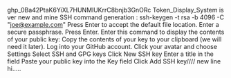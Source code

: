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
Token_Display_System is ver new and mine
SSH command generation
: ssh-keygen -t rsa -b 4096 -C "joe@example.com"
Press Enter to accept the default file location.
Enter a secure passphrase.
Press Enter.
Enter this command to display the contents of your public key:
Copy the contents of your key to your clipboard (we will need it later).
Log into your GitHub account.
Click your avatar and choose Settings
Select SSH and GPG keys
Click New SSH key
Enter a title in the field
Paste your public key into the Key field
Click Add SSH key////
new line
hi.....
